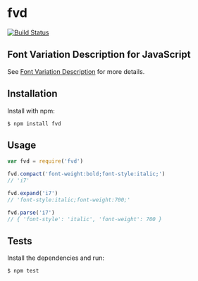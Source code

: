 # fvd

[![Build Status](https://circleci.com/gh/percolate/fvd.png?circle-token=d8514e93933f9eedca564123124444aa69ff6a11)](https://circleci.com/gh/percolate/fvd)

## Font Variation Description for JavaScript

See [Font Variation Description](https://github.com/typekit/fvd) for more details.

## Installation

Install with npm:

```
$ npm install fvd
```

## Usage

```js
var fvd = require('fvd')

fvd.compact('font-weight:bold;font-style:italic;')
// 'i7'

fvd.expand('i7')
// 'font-style:italic;font-weight:700;'

fvd.parse('i7')
// { 'font-style': 'italic', 'font-weight': 700 }
```

## Tests

Install the dependencies and run:

```
$ npm test
```
